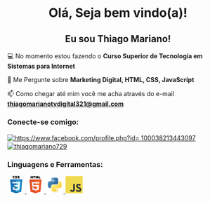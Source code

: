 <h1 align="center">Olá, Seja bem vindo(a)!</h1>
<h2 align="center">Eu sou Thiago Mariano!</h2>

  💻 No momento estou fazendo o **Curso Superior de Tecnologia em Sistemas para Internet**

  💬 Me Pergunte sobre **Marketing Digital, HTML, CSS, JavaScript**

  📫 Como chegar até mim você me acha através do e-mail **thiagomarianotvdigital321@gmail.com**

<h3 align="left">Conecte-se comigo:</h3>
<p align="left">
<a href="https://www.facebook.com/profile.php?id=100038213443097" target="blank"><img align="center" src="https://raw.githubusercontent.com/rahuldkjain/github-profile-readme-generator/master/src/images/icons/Social/facebook.svg" alt="https://www.facebook.com/profile.php?id= 100038213443097" height="30" width="40" /></a>
<a href="https://instagram.com/thiagomariano729" target="blank"><img align="center" src="https://raw.githubusercontent.com/rahuldkjain/github-profile-readme-generator/master/src/images/icons/Social/instagram.svg" alt="thiagomariano729" height="30" width="40" /> </a>
</p>

<h3 align="left">Linguagens e Ferramentas:</h3>
<p align="left"> 
  <a href="https://www.hostinger.com.br/tutoriais/o-que-e-css-guia-basico-de-css" target="_blank" rel="noreferrer"> <img src="https://raw.githubusercontent.com/devicons/devicon/master/icons/css3/css3-original-wordmark.svg" alt="css3" width="40" height="40"/> </a> 
  <a href="https://www.hostinger.com.br/tutoriais/o-que-e-html-conceitos-basicos" target="_blank" rel="noreferrer"> <img src="https://raw.githubusercontent.com/devicons/devicon/master/icons/html5/html5-original-wordmark.svg" alt="html5" width="40" height="40"/> </a> 
  <a href="https://www.hostinger.com.br/tutoriais/o-que-e-python" target ="_blank" rel="noreferrer"> <img src="https://raw.githubusercontent.com/devicons/devicon/master/icons/python/python-original.svg" alt="javascript" width="40" height="40"/ > </a>
  <a href="https://www.hostinger.com.br/tutoriais/o-que-e-javascript" target ="_blank" rel="noreferrer"> <img src="https://raw.githubusercontent.com/devicons/devicon/master/icons/javascript/javascript-original.svg" alt="javascript" width="40" height="40"/ > </a>
  
</p>



<!---

- 👋 Hi, I’m @ThiagoMarianoDeveloper
- 👀 I’m interested in ...
- 🌱 I’m currently learning ...
- 💞️ I’m looking to collaborate on ...
- 📫 How to reach me ...


ThiagoMarianoDeveloper/ThiagoMarianoDeveloper is a ✨ special ✨ repository because its `README.md` (this file) appears on your GitHub profile.
You can click the Preview link to take a look at your changes.
--->
